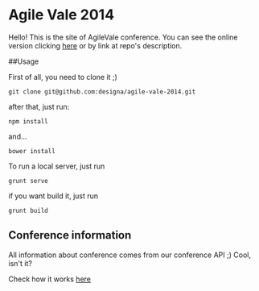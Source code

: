 Agile Vale 2014
===============

Hello! This is the site of AgileVale conference. You can see the online version clicking [here](http://agilevale.com.br) or by link at repo's description.

##Usage

First of all, you need to clone it ;)

```
git clone git@github.com:designa/agile-vale-2014.git
```

after that, just run:

```
npm install
`````

and...

```
bower install
```

To run a local server, just run

```
grunt serve
```

if you want build it, just run

```
grunt build
```

## Conference information

All information about conference comes from our conference API ;) Cool, isn't it?

Check how it works [here](http://eventos.designa.com.br)




